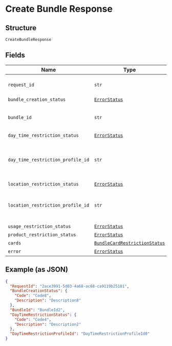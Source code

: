 
# Create Bundle Response

## Structure

`CreateBundleResponse`

## Fields

| Name | Type | Tags | Description |
|  --- | --- | --- | --- |
| `request_id` | `str` | Optional | Request Id of the API call |
| `bundle_creation_status` | [`ErrorStatus`](../../doc/models/error-status.md) | Optional | - |
| `bundle_id` | `str` | Optional | Identifier of the newly created bundle |
| `day_time_restriction_status` | [`ErrorStatus`](../../doc/models/error-status.md) | Optional | - |
| `day_time_restriction_profile_id` | `str` | Optional | Identifier of the day/time restriction profile created |
| `location_restriction_status` | [`ErrorStatus`](../../doc/models/error-status.md) | Optional | - |
| `location_restriction_profile_id` | `str` | Optional | Identifier of the location restriction profile created |
| `usage_restriction_status` | [`ErrorStatus`](../../doc/models/error-status.md) | Optional | - |
| `product_restriction_status` | [`ErrorStatus`](../../doc/models/error-status.md) | Optional | - |
| `cards` | [`BundleCardRestrictionStatus`](../../doc/models/bundle-card-restriction-status.md) | Optional | - |
| `error` | [`ErrorStatus`](../../doc/models/error-status.md) | Optional | - |

## Example (as JSON)

```json
{
  "RequestId": "2ace3991-5d03-4a68-ac68-ca9119b25101",
  "BundleCreationStatus": {
    "Code": "Code8",
    "Description": "Description8"
  },
  "BundleId": "BundleId2",
  "DayTimeRestrictionStatus": {
    "Code": "Code4",
    "Description": "Description2"
  },
  "DayTimeRestrictionProfileId": "DayTimeRestrictionProfileId0"
}
```

